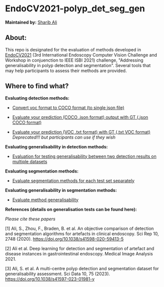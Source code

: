 # EndoCV2021-polyp_det_seg_gen

**Maintained by:** [Sharib Ali](endocv.challenges@gmail.com)

## About:
This repo is designated for the evaluation of methods developed in [EndoCV2021](https://endocv2021.grand-challenge.org) (3rd International Endoscopy Computer Vision Challenge and Workshop in conjuenction to IEEE ISBI 2021) challenge, "Addressing generalisability in polyp detection and segmentation". Several tools that may help participants to assess their methods are provided. 

## Where to find what?

**Evaluating detection methods:**

- [Convert voc format to COCO format (to single json file)](https://github.com/sharibox/EndoCV2021-polyp_det_seg_gen/blob/main/voc2jsonCOCO.py)

- [Evaluate your prediction (COCO .json format)  output with GT (.json COCO format)](https://github.com/sharibox/EndoCV2021-polyp_det_seg_gen/blob/main/det_eval_coco.py)

- [Evaluate your prediction (VOC .txt format) with GT (.txt VOC format)](https://github.com/sharibox/EndoCV2021-polyp_det_seg_gen/blob/main/det_metrics_voc.py)
    *Deprecated!!! but participants can use if they wish*
    
**Evaluating generalisability in detection methods:**

- [Evaluation for testing generalisability between two detection results on multiple datasets](https://github.com/sharibox/EndoCV2021-polyp_det_seg_gen/blob/main/compute_det_gen.py)

**Evaluating segmentation methods:**

- [Evaluate segmentation methods for each test set separately](https://github.com/sharibox/EndoCV2021-polyp_det_seg_gen/blob/main/compute_seg.py)

**Evaluating generalisability in segmentation methods:**

- [Evaluate method generalisability](https://github.com/sharibox/EndoCV2021-polyp_det_seg_gen/blob/main/compute_seg_gen.py)

**References (details on generalisation tests can be found here):**

*Please cite these papers*

[1] Ali, S., Zhou, F., Braden, B. et al. An objective comparison of detection and segmentation algorithms for artefacts in clinical endoscopy. Sci Rep 10, 2748 (2020). https://doi.org/10.1038/s41598-020-59413-5

[2] Ali et al. Deep learning for detection and segmentation of artefact and disease instances in gastrointestinal endoscopy. Medical Image Analysis 2021.

[3] Ali, S. et al. A multi-centre polyp detection and segmentation dataset for generalisability assessment. Sci Data 10, 75 (2023). https://doi.org/10.1038/s41597-023-01981-y
